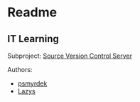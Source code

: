 # Readme

## IT Learning

Subproject: [Source Version Control Server](https://github.com/Lazys/it-learning-sourceControl)


Authors:

- [psmyrdek](http://www.github.com/psmyrdek)
- [Lazys](http://www.github.com/Lazys)
